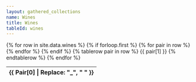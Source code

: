 ```yaml
---
layout: gathered_collections
name: Wines
title: Wines
tableId: wines
---
```

<table id="{{ page.tableId }}">
    {% for row in site.data.wines %}
        {% if forloop.first %}
        <thead>
          <tr>
              {% for pair in row %}
                  <th style="text-transform: capitalize">{{ pair[0] | replace: "_", " " }}</th>
              {% endfor %}
          </tr>
        </thead>
        {% endif %}
        {% tablerow pair in row %}
            {{ pair[1] }}
        {% endtablerow %}
    {% endfor %}
</table>
